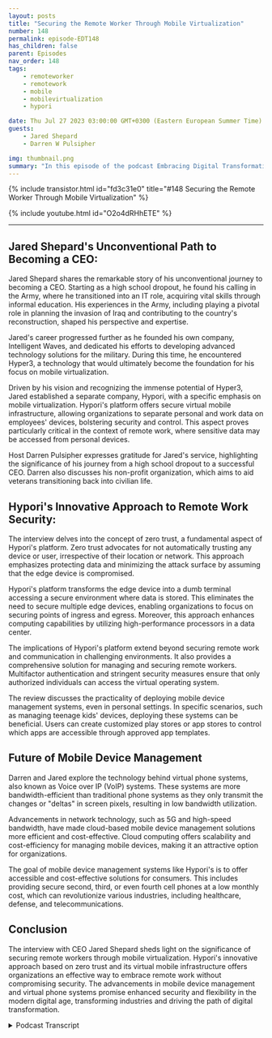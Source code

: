 ```yaml
---
layout: posts
title: "Securing the Remote Worker Through Mobile Virtualization"
number: 148
permalink: episode-EDT148
has_children: false
parent: Episodes
nav_order: 148
tags:
    - remoteworker
    - remotework
    - mobile
    - mobilevirtualization
    - hypori

date: Thu Jul 27 2023 03:00:00 GMT+0300 (Eastern European Summer Time)
guests:
    - Jared Shepard
    - Darren W Pulsipher

img: thumbnail.png
summary: "In this episode of the podcast Embracing Digital Transformation, host Darren Pulsipher engages in an insightful conversation with special guest Jared Shepard, the CEO of Hypori. The interview focuses on the crucial topic of securing remote workers through mobile virtualization. Jared Shepard's unique journey from a high school dropout to a CEO adds an inspiring dimension to the discussion."
---
```


{% include transistor.html id="fd3c31e0" title="#148 Securing the Remote Worker Through Mobile Virtualization" %}

{% include youtube.html id="O2o4dRHhETE" %}

---

## Jared Shepard's Unconventional Path to Becoming a CEO:
Jared Shepard shares the remarkable story of his unconventional journey to becoming a CEO. Starting as a high school dropout, he found his calling in the Army, where he transitioned into an IT role, acquiring vital skills through informal education. His experiences in the Army, including playing a pivotal role in planning the invasion of Iraq and contributing to the country's reconstruction, shaped his perspective and expertise.

Jared's career progressed further as he founded his own company, Intelligent Waves, and dedicated his efforts to developing advanced technology solutions for the military. During this time, he encountered Hyper3, a technology that would ultimately become the foundation for his focus on mobile virtualization.

Driven by his vision and recognizing the immense potential of Hyper3, Jared established a separate company, Hypori, with a specific emphasis on mobile virtualization. Hypori's platform offers secure virtual mobile infrastructure, allowing organizations to separate personal and work data on employees' devices, bolstering security and control. This aspect proves particularly critical in the context of remote work, where sensitive data may be accessed from personal devices.

Host Darren Pulsipher expresses gratitude for Jared's service, highlighting the significance of his journey from a high school dropout to a successful CEO. Darren also discusses his non-profit organization, which aims to aid veterans transitioning back into civilian life.

## Hypori's Innovative Approach to Remote Work Security:

The interview delves into the concept of zero trust, a fundamental aspect of Hypori's platform. Zero trust advocates for not automatically trusting any device or user, irrespective of their location or network. This approach emphasizes protecting data and minimizing the attack surface by assuming that the edge device is compromised.

Hypori's platform transforms the edge device into a dumb terminal accessing a secure environment where data is stored. This eliminates the need to secure multiple edge devices, enabling organizations to focus on securing points of ingress and egress. Moreover, this approach enhances computing capabilities by utilizing high-performance processors in a data center.

The implications of Hypori's platform extend beyond securing remote work and communication in challenging environments. It also provides a comprehensive solution for managing and securing remote workers. Multifactor authentication and stringent security measures ensure that only authorized individuals can access the virtual operating system.

The review discusses the practicality of deploying mobile device management systems, even in personal settings. In specific scenarios, such as managing teenage kids' devices, deploying these systems can be beneficial. Users can create customized play stores or app stores to control which apps are accessible through approved app templates.

## Future of Mobile Device Management

Darren and Jared explore the technology behind virtual phone systems, also known as Voice over IP (VoIP) systems. These systems are more bandwidth-efficient than traditional phone systems as they only transmit the changes or "deltas" in screen pixels, resulting in low bandwidth utilization.

Advancements in network technology, such as 5G and high-speed bandwidth, have made cloud-based mobile device management solutions more efficient and cost-effective. Cloud computing offers scalability and cost-efficiency for managing mobile devices, making it an attractive option for organizations.

The goal of mobile device management systems like Hypori's is to offer accessible and cost-effective solutions for consumers. This includes providing secure second, third, or even fourth cell phones at a low monthly cost, which can revolutionize various industries, including healthcare, defense, and telecommunications.

## Conclusion

The interview with CEO Jared Shepard sheds light on the significance of securing remote workers through mobile virtualization. Hypori's innovative approach based on zero trust and its virtual mobile infrastructure offers organizations an effective way to embrace remote work without compromising security. The advancements in mobile device management and virtual phone systems promise enhanced security and flexibility in the modern digital age, transforming industries and driving the path of digital transformation.


<details>
<summary> Podcast Transcript </summary>

<p></p>

</details>
